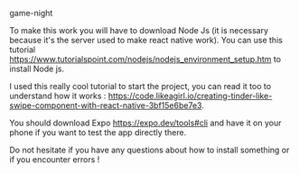 game-night

To make this work you will have to download Node Js (it is necessary because it's the server used to make react native work). 
You can use this tutorial https://www.tutorialspoint.com/nodejs/nodejs_environment_setup.htm to install Node js.

I used this really cool tutorial to start the project, you can read it too to understand how it works : https://code.likeagirl.io/creating-tinder-like-swipe-component-with-react-native-3bf15e6be7e3.

You should download Expo https://expo.dev/tools#cli and have it on your phone if you want to test the app directly there.

Do not hesitate if you have any questions about how to install something or if you encounter errors !


